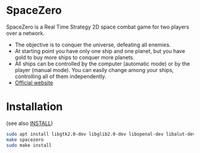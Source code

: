 # SpaceZero

SpaceZero is a Real Time Strategy 2D space combat game for two players over a network.

+ The objective is to conquer the universe, defeating all enemies.
+ At starting point you have only one ship and one planet, but you have gold to buy more ships to conquer more planets.
+ All ships can be controlled by the computer (automatic mode) or by the player (manual mode). You can easily change among your ships, controlling all of them independently.
+ [Official website](https://spacezero.sourceforge.net/)

# Installation

(see also [INSTALL](./INSTALL))

```bash
sudo apt install libgtk2.0-dev libglib2.0-dev libopenal-dev libalut-dev libvorbis-dev libx11-dev
make spacezero
sudo make install
```
